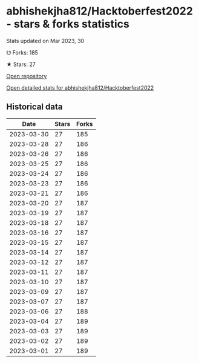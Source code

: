 # abhishekjha812/Hacktoberfest2022 - stars & forks statistics

Stats updated on Mar 2023, 30

☋ Forks: 185

★ Stars: 27

[Open repository](https://github.com/abhishekjha812/Hacktoberfest2022)

[Open detailed stats for abhishekjha812/Hacktoberfest2022](https://reviewgithub.com/rep/abhishekjha812/Hacktoberfest2022)

## Historical data
| Date | Stars | Forks |
|------|-------|-------|
| 2023-03-30 | 27 | 185 | 
| 2023-03-28 | 27 | 186 | 
| 2023-03-26 | 27 | 186 | 
| 2023-03-25 | 27 | 186 | 
| 2023-03-24 | 27 | 186 | 
| 2023-03-23 | 27 | 186 | 
| 2023-03-21 | 27 | 186 | 
| 2023-03-20 | 27 | 187 | 
| 2023-03-19 | 27 | 187 | 
| 2023-03-18 | 27 | 187 | 
| 2023-03-16 | 27 | 187 | 
| 2023-03-15 | 27 | 187 | 
| 2023-03-14 | 27 | 187 | 
| 2023-03-12 | 27 | 187 | 
| 2023-03-11 | 27 | 187 | 
| 2023-03-10 | 27 | 187 | 
| 2023-03-09 | 27 | 187 | 
| 2023-03-07 | 27 | 187 | 
| 2023-03-06 | 27 | 188 | 
| 2023-03-04 | 27 | 189 | 
| 2023-03-03 | 27 | 189 | 
| 2023-03-02 | 27 | 189 | 
| 2023-03-01 | 27 | 189 | 

